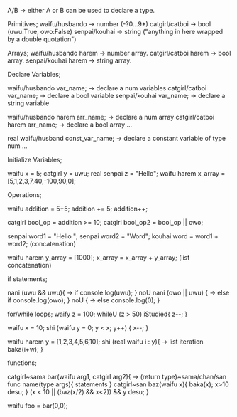 A/B -> either A or B can be used to declare a type.

Primitives;
waifu/husbando -> number (-?0...9*)
catgirl/catboi -> bool   (uwu:True, owo:False)
senpai/kouhai -> string ("anything in here wrapped by a double quotation")

Arrays;
waifu/husbando harem -> number array.
catgirl/catboi harem -> bool array.
senpai/kouhai harem -> string array.

Declare Variables;

waifu/husbando var_name; -> declare a num variables
catgirl/catboi var_name; -> declare a bool variable
senpai/kouhai var_name; -> declare a string variable

waifu/husbando harem arr_name; -> declare a num array
catgirl/catboi harem arr_name; -> declare a bool array
...

real waifu/husband const_var_name; -> declare a constant variable of type num
...

Initialize Variables;

waifu x = 5;
catgirl y = uwu;
real senpai z = "Hello"; 
waifu harem x_array = [5,1,2,3,7,40,-100,90,0];

Operations;

waifu addition = 5+5;
addition += 5;
addition++;

catgirl bool_op = addition >= 10;
catgirl bool_op2 = bool_op || owo;

senpai word1 = "Hello ";
senpai word2 = "Word";
kouhai word = word1 + word2; (concatenation)

waifu harem y_array = [1000];
x_array = x_array + y_array; (list concatenation)

if statements; 

nani (uwu && uwu){               -> if
    console.log(uwu); 
} noU nani (owo || uwu) {        -> else if
    console.log(owo);
} noU {                          -> else
    console.log(0);
}

for/while loops; 
waify z = 100;
whileU (z > 50) iStudied{
    z--;
}


waifu x = 10;
shi (waifu y = 0; y < x; y++) {
    x--;
}

waifu harem y = [1,2,3,4,5,6,10];
shi (real waifu i : y){               -> list iteration
    baka(i+w);
}


functions; 

catgirl~sama bar(waifu arg1, catgirl arg2){                  -> (return type)~sama/chan/san func name(type args){ statements }
    catgirl~san baz(waifu x){
        baka(x);
        x>10 desu;
    }
    (x < 10 || (baz(x/2) && x<2)) && y desu;
}

waifu foo = bar(0,0);